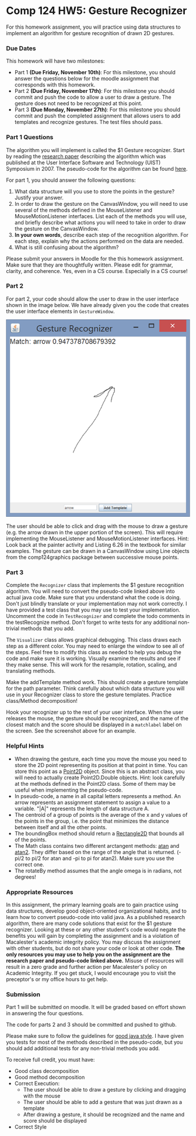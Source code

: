 Comp 124 HW5: Gesture Recognizer
================================

For this homework assignment, you will practice using data structures to implement an algorithm for gesture recognition of drawn 2D gestures.

### Due Dates
This homework will have two milestones:

* Part 1 **(Due Friday, November 10th)**: For this milestone, you should answer the questions below for the moodle assignment that corresponds with this homework.
* Part 2 **(Due Friday, November 17th)**: For this milestone you should commit and push the code to allow a user to draw a gesture. The gesture does not need to be recognized at this point.
* Part 3 **(Due Monday, November 27th)**: For this milestone you should commit and push the completed assignment that allows users to add templates and recognize gestures. The test files should pass.

### Part 1 Questions

The algorithm you will implement is called the $1 Gesture recognizer. Start by reading the [research paper](./res/1dollar.pdf) describing the algorithm which was published at the User Interface Software and Technology (UIST) Symposium in 2007. The pseudo-code for the algorithm can be found [here](./res/dollarpseudocode.pdf).

For part 1, you should answer the following questions:

1. What data structure will you use to store the points in the gesture? Justify your answer.
2. In order to draw the gesture on the CanvasWindow, you will need to use several of the methods defined in the MouseListener and MouseMotionListener interfaces. List each of the methods you will use, and briefly describe what actions you will need to take in order to draw the gesture on the CanvasWindow. 
3. **In your own words**, describe each step of the recognition algorithm. For each step, explain why the actions performed on the data are needed.
4. What is still confusing about the algorithm?

Please submit your answers in Moodle for the this homework assignment. Make sure that they are thoughtfully written. Please edit for grammar, clarity, and coherence. Yes, even in a CS course. Especially in a CS course!

### Part 2

For part 2, your code should allow the user to draw in the user interface shown in the image below. We have already given you the code that creates the user interface elements in `GestureWindow`.

![Gesture Recognizer Screenshot](./res/screenshot.png)

The user should be able to click and drag with the mouse to draw a gesture (e.g. the arrow drawn in the upper portion of the screen). This will require implementing the MouseListener and MouseMotionListener interfaces. Hint: Look back at the painter activity and Listing 6.26 in the textbook for similar examples.
The gesture can be drawn in a CanvasWindow using Line objects from the comp124graphics package between successive mouse points.

### Part 3

Complete the `Recognizer` class that implements the $1 gesture recognition algorithm. You will need to convert the pseudo-code linked above into actual java code. Make sure that you understand what the code is doing. Don't just blindly translate or your implementation may not work correctly. I have provided a test class that you may use to test your implementation. Uncomment the code in `TestRecognizer` and complete the todo comments in the testRecognize method. Don't forget to write tests for any additional non-trivial methods that you add.

The `Visualizer` class allows graphical debugging. This class draws each step as a different color. You may need to enlarge the window to see all of the steps. Feel free to modify this class as needed to help you debug the code and make sure it is working. Visually examine the results and see if they make sense. This will work for the resample, rotation, scaling, and translating methods. 

Make the addTemplate method work. This should create a gesture template for the path parameter. Think carefully about which data structure you will use in your Recognizer class to store the gesture templates. Practice class/Method decomposition!

Hook your recognizer up to the rest of your user interface. When the user releases the mouse, the gesture should be recognized, and the name of the closest match and the score should be displayed in a `matchlabel` label on the screen. See the screenshot above for an example.

### Helpful Hints

* When drawing the gesture, each time you move the mouse you need to store the 2D point representing its position at that point in time. You can store this point as a [Point2D](https://docs.oracle.com/javase/8/docs/api/java/awt/geom/Point2D.html) object. Since this is an abstract class, you will need to actually create Point2D.Double objects. Hint: look carefully at the methods defined in the Point2D class. Some of them may be useful when implementing the pseudo-code.
* In pseudo-code, a name in all capital letters represents a method. An arrow represents an assignment statement to assign a value to a variable. "|A|" represents the length of data structure A.
* The centroid of a group of points is the average of the x and y values of the points in the group, i.e. the point that minimizes the distance between itself and all the other points.
* The boundingBox method should return a [Rectangle2D](https://docs.oracle.com/javase/7/docs/api/java/awt/geom/Rectangle2D.html) that bounds all of the points.
* The Math class contains two different arctangent methods: [atan](https://docs.oracle.com/javase/7/docs/api/java/lang/Math.html#atan(double)) and [atan2](https://docs.oracle.com/javase/7/docs/api/java/lang/Math.html#atan2(double,%20double)). They differ based on the range of the angle that is returned. (-pi/2 to pi/2 for atan and -pi to pi for atan2). Make sure you use the correct one.
* The rotateBy method assumes that the angle omega is in radians, not degrees!

### Appropriate Resources

In this assignment, the primary learning goals are to gain practice using data structures, develop good object-oriented organizational habits, and to learn how to convert pseudo-code into valid java. As a published research algorithm, there are many code solutions that exist for the $1 gesture recognizer. Looking at these or any other student's code would negate the benefits you will gain by completing the assignment and is a violation of Macalester's academic integrity policy. You may discuss the assignment with other students, but do not share your code or look at other code. **The only resources you may use to help you on the assignment are the research paper and pseudo-code linked above.**  Misuse of resources will result in a zero grade and further action per Macalester's policy on Academic Integrity. If you get stuck, I would encourage you to visit the preceptor's or my office hours to get help.

### Submission

Part 1 will be submitted on moodle. It will be graded based on effort shown in answering the four questions.
 
The code for parts 2 and 3 should be committed and pushed to github.

Please make sure to follow the guidelines for [good java style](https://docs.google.com/a/macalester.edu/document/d/1YpCzhKhYy5JUQ6oCGJZdf92a0jjpmjMxfKfhPkFl5As/edit?usp=sharing). I have given you tests for most of the methods described in the pseudo-code, but you should add additional tests for any non-trivial methods you add.

To receive full credit, you must have:
* Good class decomposition
* Good method decomposition
* Correct Execution:
  * The user should be able to draw a gesture by clicking and dragging with the mouse
  * The user should be able to add a gesture that was just drawn as a template
  * After drawing a gesture, it should be recognized and the name and score should be displayed
* Correct Style
